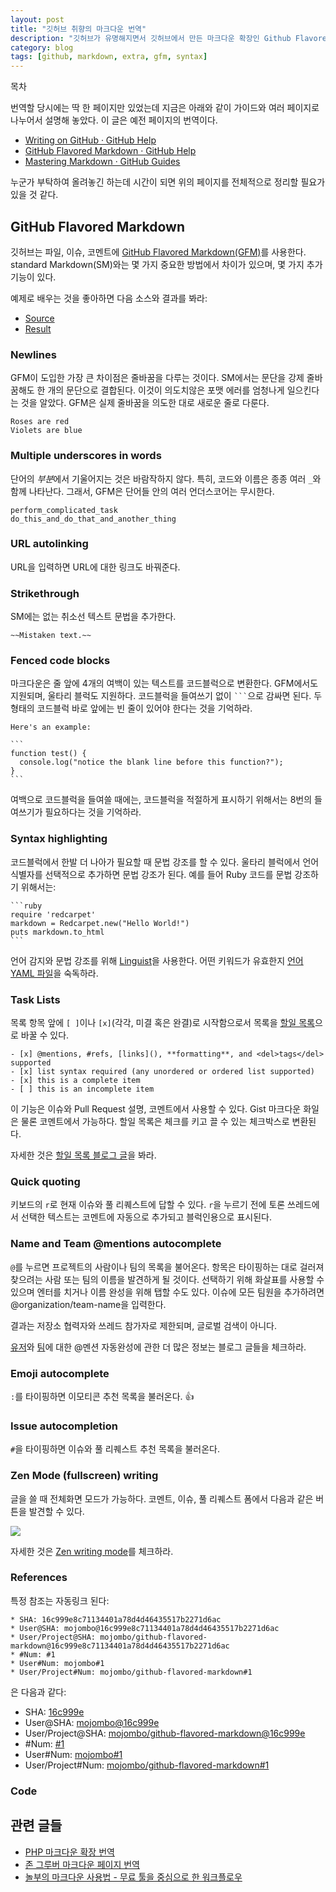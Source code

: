 ```yaml
---
layout: post
title: "깃허브 취향의 마크다운 번역"
description: "깃허브가 유명해지면서 깃허브에서 만든 마크다운 확장인 Github Flavored Markdown(GFM) 확장이 많이 사용되고 있다. 예전 페이지 번역"
category: blog
tags: [github, markdown, extra, gfm, syntax]
---
```


<div id="toc"><p class="toc_title">목차</p></div>

번역할 당시에는 딱 한 페이지만 있었는데 지금은 아래와 같이 가이드와 여러 페이지로 나누어서 설명해 놓았다. 이 글은 예전 페이지의 번역이다.

- [Writing on GitHub · GitHub Help](https://help.github.com/articles/writing-on-github)
- [GitHub Flavored Markdown · GitHub Help](https://help.github.com/articles/github-flavored-markdown)
- [Mastering Markdown · GitHub Guides](http://guides.github.com/overviews/mastering-markdown/)

누군가 부탁하여 올려놓긴 하는데 시간이 되면 위의 페이지를 전체적으로 정리할 필요가 있을 것 같다.

## GitHub Flavored Markdown

깃허브는 파일, 이슈, 코멘트에 [GitHub Flavored Markdown(GFM)](https://help.github.com/articles/github-flavored-markdown)를 사용한다. standard Markdown(SM)와는 몇 가지 중요한 방법에서 차이가 있으며, 몇 가지 추가 기능이 있다.

예제로 배우는 것을 좋아하면 다음 소스와 결과를 봐라:

* [Source](http://github.github.com/github-flavored-markdown/sample_content.html)
* [Result](https://github.com/mojombo/github-flavored-markdown/issues/1)

### Newlines

GFM이 도입한 가장 큰 차이점은 줄바꿈을 다루는 것이다. SM에서는 문단을 강제 줄바꿈해도 한 개의 문단으로 결합된다. 이것이 의도치않은 포맷 에러를 엄청나게 일으킨다는 것을 알았다. GFM은 실제 줄바꿈을 의도한 대로 새로운 줄로 다룬다.

    Roses are red
    Violets are blue

### Multiple underscores in words

단어의 *부분*에서 기울어지는 것은 바람작하지 않다. 특히, 코드와 이름은 종종 여러 `_`와 함께 나타난다. 그래서, GFM은 단어들 안의 여러 언더스코어는 무시한다.

    perform_complicated_task
    do_this_and_do_that_and_another_thing

### URL autolinking

URL을 입력하면 URL에 대한 링크도 바꿔준다.

### Strikethrough

SM에는 없는 취소선 텍스트 문법을 추가한다.

    ~~Mistaken text.~~

### Fenced code blocks

마크다운은 줄 앞에 4개의 여백이 있는 텍스트를 코드블럭으로 변환한다. GFM에서도 지원되며, 울타리 블럭도 지원하다. 코드블럭을 들여쓰기 없이 `` ``` ``으로 감싸면 된다. 두 형태의 코드블럭 바로 앞에는 빈 줄이 있어야 한다는 것을 기억하라.

    Here's an example:

    ```
    function test() {
      console.log("notice the blank line before this function?");
    }
    ```

여백으로 코드블럭을 들여쓸 때에는, 코드블럭을 적절하게 표시하기 위해서는 8번의 들여쓰기가 필요하다는 것을 기억하라.

### Syntax highlighting

코드블럭에서 한발 더 나아가 필요할 때 문법 강조를 할 수 있다. 울타리 블럭에서 언어 식별자를 선택적으로 추가하면 문법 강조가 된다. 예를 들어 Ruby 코드를 문법 강조하기 위해서는:

    ```ruby
    require 'redcarpet'
    markdown = Redcarpet.new("Hello World!")
    puts markdown.to_html
    ```

언어 감지와 문법 강조를 위해 [Linguist](https://github.com/github/linguist)을 사용한다. 어떤 키워드가 유효한지 [언어 YAML 파일](https://github.com/github/linguist/blob/master/lib/linguist/languages.yml)을 숙독하라.

### Task Lists

목록 항목 앞에 `[ ]`이나 `[x]`(각각, 미결 혹은 완결)로 시작함으로서 목록을 [할일 목록](https://github.com/blog/1375-task-lists-in-gfm-issues-pulls-comments)으로 바꿀 수 있다.

    - [x] @mentions, #refs, [links](), **formatting**, and <del>tags</del> supported
    - [x] list syntax required (any unordered or ordered list supported)
    - [x] this is a complete item
    - [ ] this is an incomplete item

이 기능은 이슈와 Pull Request 설명, 코멘트에서 사용할 수 있다. Gist 마크다운 화일은 물론 코멘트에서 가능하다. 할일 목록은 체크를 키고 끌 수 있는 체크박스로 변환된다.

자세한 것은 [할일 목록 블로그 글](https://github.com/blog/1375-task-lists-in-gfm-issues-pulls-comments)을 봐라.

### Quick quoting

키보드의 `r`로 현재 이슈와 풀 리퀘스트에 답할 수 있다. `r`을 누르기 전에 토론 쓰레드에서 선택한 텍스트는 코멘트에 자동으로 추가되고 블럭인용으로 표시된다.

### Name and Team @mentions autocomplete

`@`를 누르면 프로젝트의 사람이나 팀의 목록을 불어온다. 항목은 타이핑하는 대로 걸러져 찾으려는 사람 또는 팀의 이름을 발견하게 될 것이다. 선택하기 위해 화살표를 사용할 수 있으며 엔터를 치거나 이름 완성을 위해 탭할 수도 있다. 이슈에 모든 팀원을 추가하려면 @organization/team-name을 입력한다.

결과는 저장소 협력자와 쓰레드 참가자로 제한되며, 글로벌 검색이 아니다.

[유저](https://github.com/blog/1004-mention-autocompletion)와 [팀](https://github.com/blog/1121-introducing-team-mentions)에 대한 @멘션 자동완성에 관한 더 많은 정보는 블로그 글들을 체크하라.

### Emoji autocomplete

`:`를 타이핑하면 이모티콘 추천 목록을 불러온다. :+1:

### Issue autocompletion

`#`을 타이핑하면 이슈와 풀 리퀘스트 추천 목록을 불러온다.

### Zen Mode (fullscreen) writing

글을 쓸 때 전체화면 모드가 가능하다. 코멘트, 이슈, 풀 리퀘스트 폼에서 다음과 같은 버튼을 발견할 수 있다.

![](https://f.cloud.github.com/assets/296432/93897/edc40e08-6638-11e2-8b69-d9b4d7781406.png)

자세한 것은 [Zen writing mode](https://github.com/blog/1379-zen-writing-mode)를 체크하라.

### References

특정 참조는 자동링크 된다:

    * SHA: 16c999e8c71134401a78d4d46435517b2271d6ac
    * User@SHA: mojombo@16c999e8c71134401a78d4d46435517b2271d6ac
    * User/Project@SHA: mojombo/github-flavored-markdown@16c999e8c71134401a78d4d46435517b2271d6ac
    * #Num: #1
    * User#Num: mojombo#1
    * User/Project#Num: mojombo/github-flavored-markdown#1

은 다음과 같다:

* SHA: [16c999e]()
* User@SHA: [mojombo@16c999e]()
* User/Project@SHA: [mojombo/github-flavored-markdown@16c999e]()
* #Num: [#1]()
* User#Num: [mojombo#1]()
* User/Project#Num: [mojombo/github-flavored-markdown#1]()

### Code

## 관련 글들

* [PHP 마크다운 확장 번역](http://nolboo.github.io/blog/2014/03/25/php-markdown-extra/)
* [존 그루버 마크다운 페이지 번역](http://nolboo.github.io/blog/2013/09/07/john-gruber-markdown/)
* [놀부의 마크다운 사용법 - 무료 툴을 중심으로 한 워크플로우](http://nolboo.github.io/blog/2014/04/15/how-to-use-markdown/)
